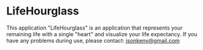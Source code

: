 # LifeHourglass
This application "LifeHourglass" is an application that represents your remaining life with a single "heart" and visualize your life expectancy.
If you have any problems during use, please contact: jsonkeny@gmail.com
